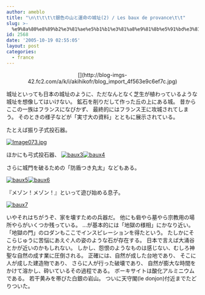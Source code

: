 ```yaml
---
author: ameblo
title: "\n\t\t\t\t銀色の山と運命の城址(2) / Les baux de provance\t\t"
slug: >-
  %e9%8a%80%e8%89%b2%e3%81%ae%e5%b1%b1%e3%81%a8%e9%81%8b%e5%91%bd%e3%81%ae%e5%9f%8e%e5%9d%802-les-baux-de-provance
id: 2568
date: '2005-10-19 02:55:05'
layout: post
categories:
  - france
---
```


<div align="center">[](http://blog-imgs-42.fc2.com/a/k/i/akihikofr/blog_import_4f563e9c6ef7c.jpg)</div>

城址といっても日本の城址のように、ただなんとなく芝生が植わっているような城址を想像してはいけない。 鉱石を削りだして作った丘の上にある城。 昔からここの一族はフランスになびかず、 最終的にはフランス王に攻城されてしまう。 そのときの様子などが「実寸大の資料」とともに展示されている。

たとえば振り子式投石器。

[![Image073.jpg](http://blog-imgs-42.fc2.com/a/k/i/akihikofr/blog_import_4f563e9c36da0.jpg)](http://blog-imgs-42.fc2.com/a/k/i/akihikofr/blog_import_4f563e9c6ef7c.jpg)

ほかにも弓式投石器、 [![baux3](http://blog-imgs-42.fc2.com/a/k/i/akihikofr/blog_import_4f563e9caba45.jpg)](http://blog-imgs-42.fc2.com/a/k/i/akihikofr/blog_import_4f563e9ceb938.jpg)[![baux4](http://blog-imgs-42.fc2.com/a/k/i/akihikofr/blog_import_4f563e9d34185.jpg)](http://blog-imgs-42.fc2.com/a/k/i/akihikofr/blog_import_4f563e9d73bf4.jpg)

さらに城門を破るための「防盾つき丸太」などもある。

[![baux5](http://blog-imgs-42.fc2.com/a/k/i/akihikofr/blog_import_4f563e9daacf2.jpg)](http://blog-imgs-42.fc2.com/a/k/i/akihikofr/blog_import_4f563e9de9227.jpg)[![baux6](http://blog-imgs-42.fc2.com/a/k/i/akihikofr/blog_import_4f563e9e35059.jpg)](http://blog-imgs-42.fc2.com/a/k/i/akihikofr/blog_import_4f563e9e73059.jpg)

『メゾン！メゾン！』といって遊び始める息子。

[![baux7](http://blog-imgs-42.fc2.com/a/k/i/akihikofr/blog_import_4f563e9eae581.jpg)](http://blog-imgs-42.fc2.com/a/k/i/akihikofr/blog_import_4f563e9eebb5c.jpg)

いやそれはちがうぞ、家を壊すための兵器だ。 他にも砦やら墓やら宗教用の場所やらがいくつか残っている。 …が基本的には「地獄の様相」にかなり近い。 「地獄の門」のロダンもここでインスピレーションを得たという。 たしかにそこらじゅうに苦悩にあえぐ人の姿のような石が存在する。 日本で言えば大涌谷とかが近いのかもしれない。 しかし、怨恨のようなものは感じない、むしろ神聖な自然の成す業に圧倒される。 正確には、自然が成した台地であり、 そこに人が成した建造物であり、 さらに人が行った破壊であり、 自然が膨大な時間をかけて溶かし、砕いているその過程である。 ボーキサイトは酸化アルミニウムである。 若干黄みを帯びた白銀の岩山。 ついに天守閣(le donjon)付近までたどりついた。